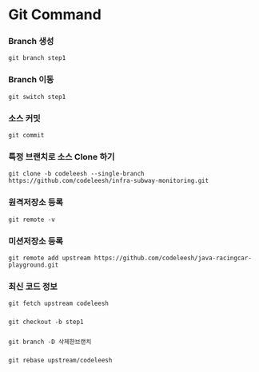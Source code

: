 # Git Command



### Branch 생성

```
git branch step1
```



### Branch 이동

```
git switch step1
```



### 소스 커밋

```
git commit
```



### 특정 브랜치로 소스 Clone 하기

```
git clone -b codeleesh --single-branch https://github.com/codeleesh/infra-subway-monitoring.git
```



### 원격저장소 등록

```
git remote -v 
```



### 미션저장소 등록

```
git remote add upstream https://github.com/codeleesh/java-racingcar-playground.git
```



### 최신 코드 정보

```
git fetch upstream codeleesh
```



### 

```
git checkout -b step1
```



###

```
git branch -D 삭제한브랜치
```



###

```
git rebase upstream/codeleesh
```

